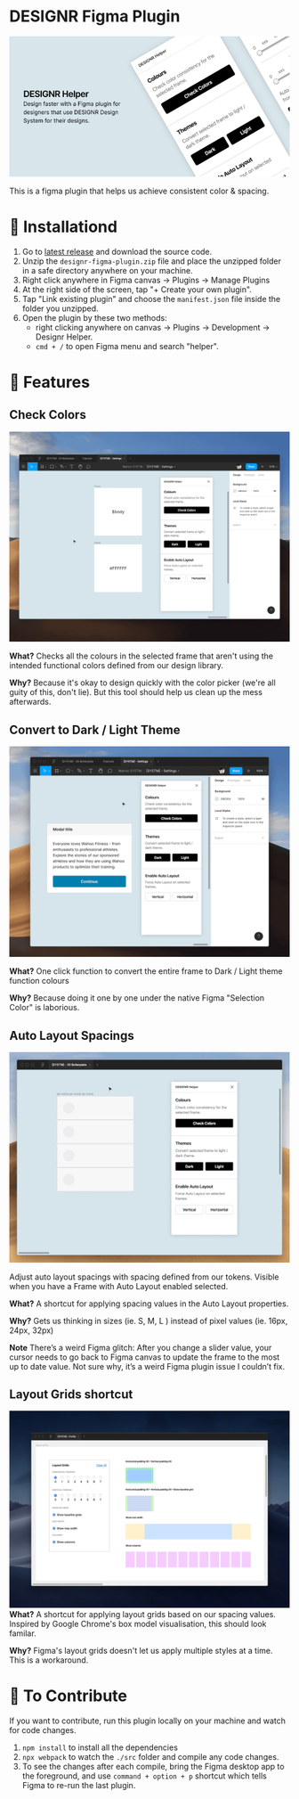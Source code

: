 # DESIGNR Figma Plugin

![image](./assets/cover.png)

This is a figma plugin that helps us achieve consistent color & spacing.

# 🎁 Installationd

1. Go to [latest release](https://github.com/aboutjax/designr-figma-plugin/releases/latest) and download the source code.
2. Unzip the `designr-figma-plugin.zip` file and place the unzipped folder in a safe directory anywhere on your machine.
3. Right click anywhere in Figma canvas → Plugins → Manage Plugins
4. At the right side of the screen, tap "+ Create your own plugin".
5. Tap "Link existing plugin" and choose the `manifest.json` file inside the folder you unzipped.
6. Open the plugin by these two methods:
   - right clicking anywhere on canvas → Plugins → Development → Designr Helper.
   - `cmd + /` to open Figma menu and search "helper".

# 🚀 Features

## Check Colors

![color check](./assets/color-check.gif)

**What?** Checks all the colours in the selected frame that aren't using the intended functional colors defined from our design library.

**Why?** Because it's okay to design quickly with the color picker (we're all guity of this, don't lie). But this tool should help us clean up the mess afterwards.

## Convert to Dark / Light Theme

![theme swap](./assets/theme-swap.gif)

**What?** One click function to convert the entire frame to Dark / Light theme function colours

**Why?** Because doing it one by one under the native Figma "Selection Color" is laborious.

## Auto Layout Spacings

![auto layout spacing](./assets/spacing.gif)

Adjust auto layout spacings with spacing defined from our tokens. Visible when you have a Frame with Auto Layout enabled selected.

**What?** A shortcut for applying spacing values in the Auto Layout properties.

**Why?** Gets us thinking in sizes (ie. S, M, L ) instead of pixel values (ie. 16px, 24px, 32px)

**Note** There’s a weird Figma glitch: After you change a slider value, your cursor needs to go back to Figma canvas to update the frame to the most up to date value. Not sure why, it’s a weird Figma plugin issue I couldn’t fix.

## Layout Grids shortcut

![Layout Grids shortcut](./assets/grids-overview.png)
**What?** A shortcut for applying layout grids based on our spacing values. Inspired by Google Chrome's box model visualisation, this should look familar.

**Why?** Figma's layout grids doesn't let us apply multiple styles at a time. This is a workaround.

# 💬 To Contribute

If you want to contribute, run this plugin locally on your machine and watch for code changes.

1. `npm install` to install all the dependencies
2. `npx webpack` to watch the `./src` folder and compile any code changes.
3. To see the changes after each compile, bring the Figma desktop app to the foreground, and use `command + option + p` shortcut which tells Figma to re-run the last plugin.

